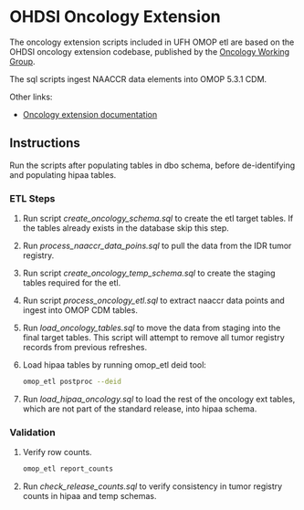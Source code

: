 # OHDSI Oncology Extension

The oncology extension scripts included in UFH OMOP etl are based on the OHDSI oncology extension codebase, published by the [Oncology Working Group](https://github.com/OHDSI/OncologyWG).

The sql scripts ingest NAACCR data elements into OMOP 5.3.1 CDM.

Other links:

- [Oncology extension documentation](https://ohdsi.github.io/CommonDataModel/oncology.html#OMOP_Common_Data_Model_Oncology_Extension_Documentation)

## Instructions

Run the scripts after populating tables in dbo schema, before de-identifying and populating hipaa tables.

### ETL Steps

1. Run script *create_oncology_schema.sql* to create the etl target tables. If the tables already exists in the database skip this step.
2. Run *process_naaccr_data_poins.sql* to pull the data from the IDR tumor registry.
3. Run script *create_oncology_temp_schema.sql* to create the staging tables required for the etl.
4. Run script *process_oncology_etl.sql* to extract naaccr data points and ingest into OMOP CDM tables.
5. Run *load_oncology_tables.sql* to move the data from staging into the final target tables. This script will attempt to remove all tumor registry records from previous refreshes.
6. Load hipaa tables by running omop_etl deid tool:

    ```bash
    omop_etl postproc --deid
    ```

7. Run *load_hipaa_oncology.sql* to load the rest of the oncology ext tables, which are not part of the standard release, into hipaa schema.

### Validation

1. Verify row counts.

    ```bash
    omop_etl report_counts
    ```

2. Run *check_release_counts.sql* to verify consistency in tumor registry counts in hipaa and temp schemas.
